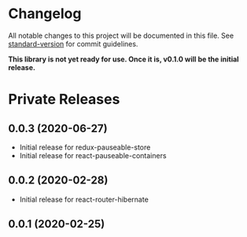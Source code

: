 # Changelog

All notable changes to this project will be documented in this file. See [standard-version](https://github.com/conventional-changelog/standard-version) for commit guidelines.

**This library is not yet ready for use. Once it is, v0.1.0 will be the initial release.**

# Private Releases

## 0.0.3 (2020-06-27)

- Initial release for redux-pauseable-store
- Initial release for react-pauseable-containers

## 0.0.2 (2020-02-28)

- Initial release for react-router-hibernate

## 0.0.1 (2020-02-25)
